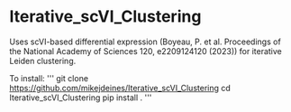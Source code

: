 # Iterative_scVI_Clustering
Uses scVI-based differential expression (Boyeau, P. et al. Proceedings of the National Academy of Sciences 120, e2209124120 (2023)) for iterative Leiden clustering.

To install:
'''
git clone https://github.com/mikejdeines/Iterative_scVI_Clustering
cd Iterative_scVI_Clustering
pip install .
'''
